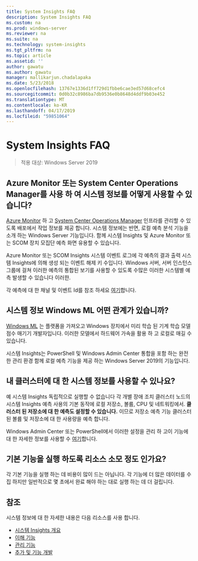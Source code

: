 ```yaml
---
title: System Insights FAQ
description: System Insights FAQ
ms.custom: na
ms.prod: windows-server
ms.reviewer: na
ms.suite: na
ms.technology: system-insights
ms.tgt_pltfrm: na
ms.topic: article
ms.assetid: ''
author: gawatu
ms.author: gawatu
manager: mallikarjun.chadalapaka
ms.date: 5/23/2018
ms.openlocfilehash: 13767e1336d1ff729d1fbbe6cae3ed57d68cefc4
ms.sourcegitcommit: 0d0b32c8986ba7db9536e0b8648d4ddf9b03e452
ms.translationtype: MT
ms.contentlocale: ko-KR
ms.lasthandoff: 04/17/2019
ms.locfileid: "59851064"
---
```

# <a name="system-insights-faq"></a>System Insights FAQ

>적용 대상: Windows Server 2019

## <a name="how-can-you-use-system-insights-with-azure-monitor-or-system-center-operations-manager"></a>Azure Monitor 또는 System Center Operations Manager를 사용 하 여 시스템 정보를 어떻게 사용할 수 있습니다?

[Azure Monitor](https://azure.microsoft.com/services/monitor/) 하 고 [System Center Operations Manager](https://docs.microsoft.com/system-center/scom/welcome?view=sc-om-1807) 인프라를 관리할 수 있도록 배포에서 작업 정보를 제공 합니다. 시스템 정보에는 반면, 로컬 예측 분석 기능을 소개 하는 Windows Server 기능입니다. 함께 시스템 Insights 및 Azure Monitor 또는 SCOM 장치 모집단 예측 화면 유용할 수 있습니다.

 Azure Monitor 또는 SCOM Insights 시스템 이벤트 로그에 각 예측의 결과 출력 시스템 Insights에 의해 생성 되는 이벤트 해제 키 수입니다. Windows 서버, 서버 인스턴스 그룹에 걸쳐 이러한 예측의 통합된 보기를 사용할 수 있도록 수많은 이러한 시스템별 예측 발생할 수 있습니다 이러한. 
 
 각 예측에 대 한 채널 및 이벤트 Id를 참조 하세요 [여기](https://docs.microsoft.com/windows-server/manage/system-insights/managing-capabilities#retrieving-capability-results)합니다.

## <a name="how-does-system-insights-relate-to-windows-ml"></a>시스템 정보 Windows ML 어떤 관계가 있습니까?

[Windows ML](https://docs.microsoft.com/windows/uwp/machine-learning/) 는 플랫폼을 가져오고 Windows 장치에서 미리 학습 된 기계 학습 모델 점수 매기기 개발자입니다. 이러한 모델에서 하드웨어 가속을 활용 하 고 로컬로 매길 수 있습니다. 

시스템 Insights는 PowerShell 및 Windows Admin Center 통합을 포함 하는 완전 한 관리 환경 함께 로컬 예측 기능을 제공 하는 Windows Server 2019의 기능입니다. 

## <a name="can-i-use-system-insights-for-my-cluster"></a>내 클러스터에 대 한 시스템 정보를 사용할 수 있나요? 

예 시스템 Insights 독립적으로 실행할 수 없습니다 각 개별 장애 조치 클러스터 노드의 시스템 Insights 예측 사용의 기본 동작에 로컬 저장소, 볼륨, CPU 및 네트워킹에서. **클러스터 된 저장소에 대 한 예측도 설정할 수 있습니다.** 이므로 저장소 예측 기능 클러스터 된 볼륨 및 저장소에 대 한 사용량을 예측 합니다. 

Windows Admin Center 또는 PowerShell에서 이러한 설정을 관리 하 고이 기능에 대 한 자세한 정보를 사용할 수 [여기](https://blogs.technet.microsoft.com/filecab/2018/10/03/using-system-insights-to-forecast-clustered-storage-usage/)합니다.
 

## <a name="how-expensive-is-it-to-run-the-default-capabilities"></a>기본 기능을 실행 하도록 리소스 소모 정도 인가요?

각 기본 기능을 실행 하는 데 비용이 많이 드는 아닙니다. 각 기능에 더 많은 데이터를 수집 하지만 일반적으로 몇 초에서 완료 해야 하는 대로 실행 하는 데 더 걸립니다. 

## <a name="see-also"></a>참조
시스템 정보에 대 한 자세한 내용은 다음 리소스를 사용 합니다.

- [시스템 Insights 개요](overview.md)
- [이해 기능](understanding-capabilities.md)
- [관리 기능](managing-capabilities.md)
- [추가 및 기능 개발](adding-and-developing-capabilities.md)
